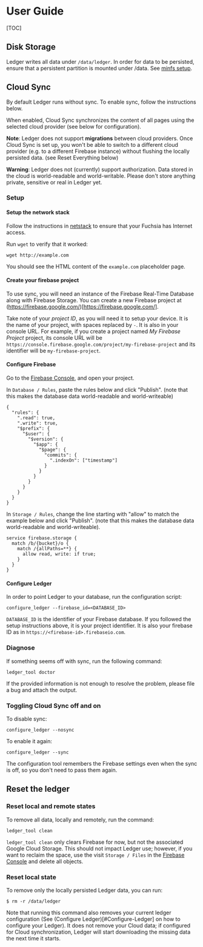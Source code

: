 # User Guide

[TOC]

## Disk Storage

Ledger writes all data under `/data/ledger`. In order for data to be persisted,
ensure that a persistent partition is mounted under /data. See [minfs
setup](https://fuchsia.googlesource.com/magenta/+/master/docs/minfs.md).

## Cloud Sync

By default Ledger runs without sync. To enable sync, follow the instructions
below.

When enabled, Cloud Sync synchronizes the content of all pages using the
selected cloud provider (see below for configuration).

**Note**: Ledger does not support **migrations** between cloud providers. Once
Cloud Sync is set up, you won't be able to switch to a different cloud provider
(e.g. to a different Firebase instance) without flushing the locally persisted
data. (see Reset Everything below)

**Warning**: Ledger does not (currently) support authorization. Data stored in
the cloud is world-readable and world-writable. Please don't store anything
private, sensitive or real in Ledger yet.

### Setup

#### Setup the network stack

Follow the instructions in
[netstack](https://fuchsia.googlesource.com/netstack/+/d24151e74c745358b102f4f33a3c5f4d720ddc52/README.md)
to ensure that your Fuchsia has Internet access.

Run `wget` to verify that it worked:

```
wget http://example.com
```

You should see the HTML content of the `example.com` placeholder page.

#### Create your firebase project

To use sync, you will need an instance of the Firebase Real-Time Database along
with Firebase Storage. You can create a new Firebase project at
(https://firebase.google.com/)[https://firebase.google.com/].

Take note of your *project ID*, as you will need it to setup your device. It is
the name of your project, with spaces replaced by `-`. It is also in your
console URL. For example, if you create a project named *My Firebase Project*
project, its console URL will be
`https://console.firebase.google.com/project/my-firebase-project` and its
identifier will be `my-firebase-project`.

#### Configure Firebase
Go to the [Firebase Console](https://console.firebase.google.com/), and open your project.

In `Database / Rules`, paste the rules below and click "Publish". (note that
this makes the database data world-readable and world-writeable)

```
{
  "rules": {
    ".read": true,
    ".write": true,
    "$prefix": {
      "$user": {
        "$version": {
          "$app": {
            "$page": {
              "commits": {
                ".indexOn": ["timestamp"]
              }
            }
          }
        }
      }
    }
  }
}
```

In `Storage / Rules`, change the line starting with "allow" to match the example
below and click "Publish". (note that this makes the database data
world-readable and world-writeable).

```
service firebase.storage {
  match /b/{bucket}/o {
    match /{allPaths=**} {
      allow read, write: if true;
    }
  }
}
```

#### Configure Ledger

In order to point Ledger to your database, run the configuration script:

```
configure_ledger --firebase_id=<DATABASE_ID>
```

`DATABASE_ID` is the identifier of your Firebase database. If you followed the
setup instructions above, it is your project identifier. It is also your
firebase ID as in `https://<firebase-id>.firebaseio.com`.

### Diagnose

If something seems off with sync, run the following command:

```
ledger_tool doctor
```

If the provided information is not enough to resolve the problem, please file a
bug and attach the output.

### Toggling Cloud Sync off and on

To disable sync:

```
configure_ledger --nosync
```

To enable it again:

```
configure_ledger --sync
```

The configuration tool remembers the Firebase settings even when the sync is
off, so you don't need to pass them again.

## Reset the ledger

### Reset local and remote states
To remove all data, locally and remotely, run the command:

```
ledger_tool clean
```
`ledger_tool clean` only clears Firebase for now, but not the associated Google
Cloud Storage. This should not impact Ledger use; however, if you want to
reclaim the space, use the visit `Storage / Files` in the [Firebase
Console](https://console.firebase.google.com/) and delete all objects.

### Reset local state

To remove only the locally persisted Ledger data, you can run:

```
$ rm -r /data/ledger
```

Note that running this command also removes your current ledger configuration
(See (Configure Ledger)[#Configure-Ledger] on how to configure your Ledger). It
does not remove your Cloud data; if configured for Cloud synchronization,
Ledger will start downloading the missing data the next time it starts.
